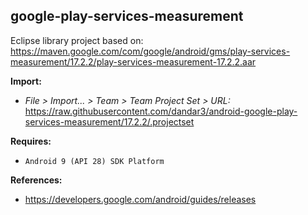 ## google-play-services-measurement

Eclipse library project based on:<br/>
https://maven.google.com/com/google/android/gms/play-services-measurement/17.2.2/play-services-measurement-17.2.2.aar

**Import:**
- _File > Import... > Team > Team Project Set > URL:_<br/>
  https://raw.githubusercontent.com/dandar3/android-google-play-services-measurement/17.2.2/.projectset

**Requires:**
- `Android 9 (API 28) SDK Platform`

**References:**
- https://developers.google.com/android/guides/releases